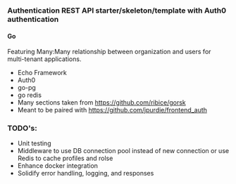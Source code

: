 ### Authentication REST API starter/skeleton/template with Auth0 authentication
#### Go

Featuring Many:Many relationship between organization and users for multi-tenant applications. 
- Echo Framework
- Auth0
- go-pg
- go redis
- Many sections taken from https://github.com/ribice/gorsk
- Meant to be paired with https://github.com/jpurdie/frontend_auth


### TODO's:
- Unit testing
- Middleware to use DB connection pool instead of new connection or use Redis to cache profiles and rolse
- Enhance docker integration
- Solidify error handling, logging, and responses



